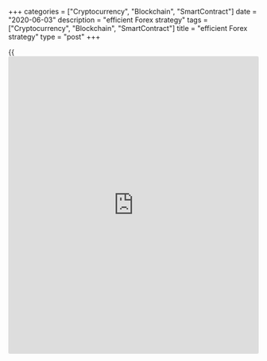 +++
categories = ["Cryptocurrency", "Blockchain", "SmartContract"]
date = "2020-06-03"
description = "efficient Forex strategy"
tags = ["Cryptocurrency", "Blockchain", "SmartContract"]
title = "efficient Forex strategy"
type = "post"
+++

{{<iframe id="large-banner" src="https://www.bounty.group/#slide=5.0" width="100%" height="600" scrolling="no" style="border: 0px solid rgb(216, 221, 230); border-radius: 3px;">}}

June 3, 2020

June 3, 2020

Turtle soup: Good old thingsDmitri Demidenko

##  **Counter-trend trading using price-action, VSA and Pivot points**

The main investment rule says: Higher risk, higher return. Many are
afraid of it and aren’t ready to assume substantial risks. Even more so
when everyone else says “Trend is your friend” and doesn’t recommend
catching falling knives. But once you’ve learnt to control risks and
understood that losses are an inherent part of  success, the trading
world starts shining bright like a diamond.  A narrow stop order and an
attempt to catch a reversal at extremums became the calling card of
experimental [trading strategies](https://www.fintechee.com/forex-trading-strategies/). Turtle soup is one of them.

The author of the strategy is Linda Raschke, who described it in her
best-seller “Street Smarts: High Probability Short-Term Trading
Strategies”. The famous trader refers to the 70ies of the 20th century
when it was popular to buy 20- and 4-day maximums. The adherents of this
trading system called themselves “turtles”. It was a trend-following
strategy but it would produce lots of false signals. It was the reason
for developing the Turtle Soup strategy. This strategy is based on the
following principles:

> \- the market has to form a new 20-day maximum. The system is
efficient intraday too, so the term “new 20-bar maximum” can be used as
well.

>

> \- the previous 20-day maximum must have formed at least 4 bars
earlier.

If these conditions are met, a trader can place a selling pending order
5-10 points below the previous 20-day maximum. A stop order should be
placed 5-10 points above an existing peak. Linda Raschke recommends
using Trailing stop to fix profits and not sticking to the “sell and
hold” principle because an existing descending movement can be a mere
correction of a bullish trend.

 **Turtle soup strategy in the [daily](https://www.fintecher.org/2020/03/03/forex-trading-daily-strategy/) chart of  EUR/GBP**

![LiteForex: Turtle soup: efficient Forex strategy][1]

Using the Turtle Soup strategy, we need to understand that one or
several stop orders may be triggered before the market starts moving in
the necessary direction. And then one good trade may fully cover
previous losses. Such a trading approach doesn’t suit everyone. So,
conservative traders may want to use additional filters which confirm
that opening a trade is reasonable.

In the case of [EUR/GBP][2], a new 20-day maximum is nothing more than a
pin bar in Price Action and an upthrust in VSA. It formed at an
important Pivot level while MACD showed a divergence with the price
chart. It says that a bullish trend may reverse.

 **Filters of the Turtle soup strategy in the chart of EUR/GBP**

![LiteForex: Turtle soup: efficient Forex strategy][3]

The system of conditions necessary to open long positions is similar:

> \- the market has to form a new 20-bar minimum;

>

> \- the previous 20-bar minimum must be located at least 4 bars
earlier;

>

> \- a pending order to buy is placed at the level of the previous
20-bar minimum plus 5-10 points;

>

> \- a protective stop order is placed at the level of a new 20-bar
minimum minus 5-10 points;

>

> \- Trailing stop is used for profit fixing;

>

> \- if a stop order works, another long position may be opened on the
same or the following trading day.

 **Turtle soup strategy in the H4 chart of GBP/USD**

![LiteForex: Turtle soup: efficient Forex strategy][4]

A system of filters helps complement the strategy. In the case of
[GBP/USD][5], a trader was sure that a long position was worth opening
for a few reasons:

\- RSI left the oversold zone

\- An important pivot level was broken in the presence of high volumes,
which pointed to powerful buyers.

 **Filters of the Turtle soup strategy in the chart of  GBP/USD**

![LiteForex: Turtle soup: efficient Forex strategy][6]

Despite being old, the Turtle soup strategy is efficient and profit-
yielding. You can taste this trading dish using [LiteForex services][7].

* * *

P.S. Did you like my article? Share it in social networks: it will be
the best “thank you" :)

Ask me questions and comment below. I’ll be glad to answer your
questions and give necessary explanations.

 **Useful links:**

  * I recommend trying to trade with a reliable broker [here][8]. The system allows you to trade by yourself or copy successful traders from all across the globe.
  * Use my promo-code BLOG for getting deposit bonus 50% on LiteForex platform. Just enter this code in the appropriate field while [depositing][9] your trading account.
  * Telegram channel with high-quality analytics, Forex reviews, training articles, and other useful things for traders <t.me/liteforex>

## Price chart of GBPUSD in real time mode

![Turtle soup: Good old things][10]

The content of this article reflects the author’s opinion and does not
necessarily reflect the official position of LiteForex. The material
published on this page is provided for informational purposes only and
should not be considered as the provision of investment advice for the
purposes of Directive 2004/39/EC.

Rate this article:

{{value}}

( {{count}} {{title}} )

   1. cdn.liteforex.com/cache/uploads/blog_post/strategies-forex/eurgbp1-03-06-20.jpg?w=30&s=f1d9a7552d88d26f65b527a626b1373a
   2. my.liteforex.com/trading/chart?symbol=EURGBP&returnUrl=true
   3. cdn.liteforex.com/cache/uploads/blog_post/strategies-forex/eurgbp2-03-06-20.jpg?w=30&s=ff93c582b70d720ec752d51fc92fe26c
   4. cdn.liteforex.com/cache/uploads/blog_post/strategies-forex/gbpusd1-03-06-20.jpg?w=30&s=9b7f5462f66265d9ede6fbf479d198ad
   5. my.liteforex.com/trading/chart?symbol=GBPUSD&returnUrl=true
   6. cdn.liteforex.com/cache/uploads/blog_post/strategies-forex/gbpusd2-03-06-20.jpg?w=30&s=210f8d1745a2a11f0837ca13ed5231f9
   7. my.liteforex.com/trading?type=currency
   8. my.liteforex.com/?category=for-[beginners](https://www.playgroundfx.com/blog/forex-for-beginners/)&slug=turtle-soup-good-old-things&openPopup=%2Fregistration%2Fpopup&utm_source=blog&utm_medium=article&utm_campaign=bonus
   9. my.liteforex.com/deposit/?category=for-[beginners](https://www.playgroundfx.com/blog/forex-for-beginners/)&slug=turtle-soup-good-old-things&promo_code=BLOG&utm_source=blog&utm_medium=article&utm_campaign=bonus
   10. cdn.liteforex.com/cache/uploads/blog_post/strategies-forex/liteforex-blog-turtle-03-06-20.jpg?q=75&w=1000&s=483a3075c5fe556ffd8917ace2b71d17